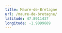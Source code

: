 ```yaml
---
title: Maure-de-Bretagne
url: /maure-de-bretagne/
latitude: 47.8911437
longitude: -1.9899689
---
```

